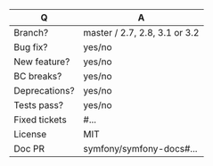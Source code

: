 | Q             | A
| ------------- | ---
| Branch?       | master / 2.7, 2.8, 3.1 or 3.2 <!--see comment below-->
| Bug fix?      | yes/no
| New feature?  | yes/no
| BC breaks?    | yes/no
| Deprecations? | yes/no
| Tests pass?   | yes/no
| Fixed tickets | #... <!-- #-prefixed issue number(s), if any -->
| License       | MIT
| Doc PR        | symfony/symfony-docs#... <!--highly recommended for new features-->

<!--
- Bug fixes must be submitted against the lowest branch where they apply
  (lowest branches are regularly merged to upper ones so they get the fixes too).
- Features and deprecations must be submitted against the master branch.
- Please fill in this template according to the PR you're about to submit.
- Replace this comment by a description of what your PR is solving.
-->
